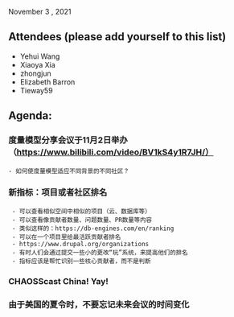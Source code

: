 November 3 , 2021 

## Attendees (please add yourself to this list) 

-   Yehui Wang  
-   Xiaoya Xia  
-   zhongjun 
- Elizabeth Barron 
- Tieway59 

## Agenda: 

### 度量模型分享会议于11月2日举办（https://www.bilibili.com/video/BV1kS4y1R7JH/）
    - 如何使度量模型适应不同背景的不同社区？

### 新指标：项目或者社区排名

	 - 可以查看相似空间中相似的项目（云、数据库等）
	 - 可以查看像贡献者数量、问题数量、PR数量等内容
	 - 类似这样的：https://db-engines.com/en/ranking
	 - 可以在一个项目里给最活跃贡献者排名
	 - https://www.drupal.org/organizations
	 - 有时人们会通过提交一些小的更改“玩”系统，来提高他们的排名
	 - 指标应该是帮忙识别一些核心贡献者，而不是判断

### CHAOSScast China! Yay!  	

### 由于美国的夏令时，不要忘记未来会议的时间变化  
